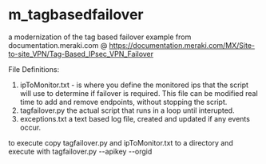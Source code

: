 # m_tagbasedfailover
a modernization of the tag based failover example from documentation.meraki.com @ https://documentation.meraki.com/MX/Site-to-site_VPN/Tag-Based_IPsec_VPN_Failover

File Definitions:
1. ipToMonitor.txt -   is where you define the monitored ips that the script will use to determine if failover is required. This file can be modified   real time to add and remove endpoints, without stopping the script.
2. tagfailover.py the actual script that runs in a loop until interupted.
3. exceptions.txt a text based log file, created and updated if any events occur.

to execute copy tagfailover.py and ipToMonitor.txt to a directory and execute with tagfailover.py --apikey <value> --orgid <value>
